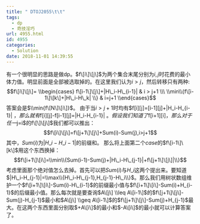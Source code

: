 ```yaml
---
title: " DTOJ2055\t\t"
tags:
  - dp
  - 奇技淫巧
url: 4955.html
id: 4955
categories:
  - Solution
date: 2018-11-01 14:39:55
---
```


有一个很明显的思路是做dp。$f\[i\]\[j\]$为两个集合末尾分别为$i,j$时花费的最小体力值。明显前面是全部被选取掉的。在这里我们认为$i > j$，然后转移只有两种: $$f\[i\]\[j\]= \\begin{cases} f\[i-1\]\[j\]+|H\_i-H\_{i-1}| & i > j+1 \\\ \\min\\{f\[i-1\]\[k\]+|H\_i-H\_k| \\} & i=j+1 \\end{cases}$$ 答案会是$\\min{f\[N\]\[i\]}$。 由于当$i > j+1$时均有$f\[i\]\[j\]=\[i-1\]\[j\]+|H\_i-H\_{i-1}| $，那么就有$f\[i\]\[j\]-f\[i-1\]\[j\]=|H\_i-H\_{i-1}| $。假设我们知道了$f\[i+1\]\[i\]$，那么对于任一$j=i$的f\[\]\[j\]$我们都可以推出： $$f\[i\]\[j\]=f\[j+1\]\[j\]+Sum(i)-Sum(j),i>j+1$$ 其中，$Sum(i)$为$|H\_i-H\_{i-1}|$的前缀和。 那么将上面第二个$case$的$f\[i-1\]\[k\]$用这个东西换掉： $$f\[i+1\]\[i\]=\\min\\{Sum(i-1)-Sum(j)+|H\_i-H\_{j-1}|+f\[j+1\]\[j\]|\\}$$ 考虑里面那个绝对值怎么去掉。首先可以把$Sum(i)$与$H\_i$这两个提出来。要知道$|H\_i-H_{j-1}|=\\max\\{H\_i-H\_{j-1},H_{j-1}-H\_i\\}$。那么我们用树状数组维护一个$f\[i+1\]\[i\]-Sum(i)-H\_{i-1}$的前缀最小值与$f\[i+1\]\[i\]-Sum(i)+H_{i-1}$的后缀最小值。那么每次就是要查询$A\[j\] \\leq A\[i-1\]$的$f\[j+1\]\[j\]-Sum(j)-H_{j-1}$最小和$A\[j\] \\geq A\[i-1\]$的$f\[j+1\]\[j\]-Sum(j)+H_{j-1}$最大。在这两个东西里面分别取$+A\[i\]$的最小和$-A\[i\]$的最小就可以计算答案了。